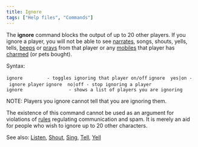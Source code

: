 ```yaml
---
title: Ignore
tags: ["Help files", "Commands"]
---
```

The **ignore** command blocks the output of up to 20 other players. If
you ignore a player, you will not be able to see
[narrates](narrate "wikilink"), songs, shouts, yells, tells,
[beeps](beep "wikilink") or [prays](pray "wikilink") from that player or
any [mobiles](mobile "wikilink") that player has
[charmed](charm "wikilink") (or pets bought).

Syntax:

`ignore `<player>`        - toggles ignoring that player on/off`
`ignore `<player>` yes|on - ignore player`
`ignore `<player>` no|off - stop ignoring a player`
`ignore                 - shows a list of players you are ignoring`

NOTE: Players you ignore cannot tell that you are ignoring them.

The existence of this command cannot be used as an argument for
violations of [rules](rules "wikilink") regulating communication and
spam. It is merely an aid for people who wish to ignore up to 20 other
characters.

See also: [Listen](Listen "wikilink"), [Shout](Shout "wikilink"),
[Sing](Sing "wikilink"), [Tell](Tell "wikilink"),
[Yell](Yell "wikilink")
